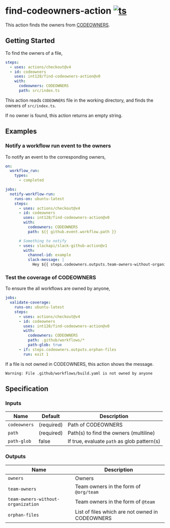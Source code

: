 # find-codeowners-action [![ts](https://github.com/int128/find-codeowners-action/actions/workflows/ts.yaml/badge.svg)](https://github.com/int128/find-codeowners-action/actions/workflows/ts.yaml)

This action finds the owners from [CODEOWNERS](https://docs.github.com/en/repositories/managing-your-repositorys-settings-and-features/customizing-your-repository/about-code-owners).

## Getting Started

To find the owners of a file,

```yaml
steps:
  - uses: actions/checkout@v4
  - id: codeowners
    uses: int128/find-codeowners-action@v0
    with:
      codeowners: CODEOWNERS
      path: src/index.ts
```

This action reads `CODEOWNERS` file in the working directory,
and finds the owners of `src/index.ts`.

If no owner is found, this action returns an empty string.

## Examples

### Notify a workflow run event to the owners

To notify an event to the corresponding owners,

```yaml
on:
  workflow_run:
    types:
      - completed

jobs:
  notify-workflow-run:
    runs-on: ubuntu-latest
    steps:
      - uses: actions/checkout@v4
      - id: codeowners
        uses: int128/find-codeowners-action@v0
        with:
          codeowners: CODEOWNERS
          path: ${{ github.event.workflow.path }}

      # Something to notify
      - uses: slackapi/slack-github-action@v1
        with:
          channel-id: example
          slack-message: |
            Hey ${{ steps.codeowners.outputs.team-owners-without-organization }}, done!
```

### Test the coverage of CODEOWNERS

To ensure the all workflows are owned by anyone,

```yaml
jobs:
  validate-coverage:
    runs-on: ubuntu-latest
    steps:
      - uses: actions/checkout@v4
      - id: codeowners
        uses: int128/find-codeowners-action@v0
        with:
          codeowners: CODEOWNERS
          path: .github/workflows/*
          path-glob: true
      - if: steps.codeowners.outputs.orphan-files
        run: exit 1
```

If a file is not owned in CODEOWNERS, this action shows the message.

```console
Warning: File .github/workflows/build.yaml is not owned by anyone
```

## Specification

### Inputs

| Name         | Default    | Description                                 |
| ------------ | ---------- | ------------------------------------------- |
| `codeowners` | (required) | Path of CODEOWNERS                          |
| `path`       | (required) | Path(s) to find the owners (multiline)      |
| `path-glob`  | false      | If true, evaluate `path` as glob pattern(s) |

### Outputs

| Name                               | Description                                     |
| ---------------------------------- | ----------------------------------------------- |
| `owners`                           | Owners                                          |
| `team-owners`                      | Team owners in the form of `@org/team`          |
| `team-owners-without-organization` | Team owners in the form of `@team`              |
| `orphan-files`                     | List of files which are not owned in CODEOWNERS |
